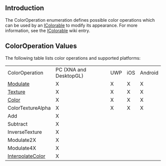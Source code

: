 ## Introduction

The ColorOperation enumeration defines possible color operations which can be used by an [IColorable](/frb/docs/index.php?title=FlatRedBall.Graphics.IColorable "FlatRedBall.Graphics.IColorable") to modify its appearance. For more information, see the [IColorable](/frb/docs/index.php?title=FlatRedBall.Graphics.IColorable "FlatRedBall.Graphics.IColorable") wiki entry.

## ColorOperation Values

The following table lists color operations and supported platforms:

|                                                                                                                                                           |                        |     |     |         |
|-----------------------------------------------------------------------------------------------------------------------------------------------------------|------------------------|-----|-----|---------|
| ColorOperation                                                                                                                                            | PC (XNA and DesktopGL) | UWP | iOS | Android |
| [Modulate](/frb/docs/index.php?title=FlatRedBall.Graphics.ColorOperation.Modulate "FlatRedBall.Graphics.ColorOperation.Modulate")                         | X                      | X   | X   | X       |
| [Texture](/documentation/api/flatredball/flatredball-graphics/flatredball-graphics-coloroperation/texture.md)                                             | X                      | X   | X   | X       |
| [Color](/frb/docs/index.php?title=FlatRedBall.Graphics.ColorOperation.Color "FlatRedBall.Graphics.ColorOperation.Color")                                  | X                      | X   | X   | X       |
| ColorTextureAlpha                                                                                                                                         | X                      | X   | X   | X       |
| Add                                                                                                                                                       | X                      |     |     |         |
| Subtract                                                                                                                                                  | X                      |     |     |         |
| InverseTexture                                                                                                                                            | X                      |     |     |         |
| Modulate2X                                                                                                                                                | X                      |     |     |         |
| Modulate4X                                                                                                                                                | X                      |     |     |         |
| [InterpolateColor](/frb/docs/index.php?title=FlatRedBall.Graphics.ColorOperation.InterpolateColor "FlatRedBall.Graphics.ColorOperation.InterpolateColor") | X                      |     |     |         |

 
